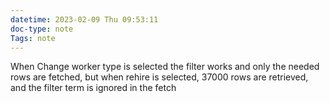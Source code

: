 ```yaml
---
datetime: 2023-02-09 Thu 09:53:11
doc-type: note
Tags: note
---
```

When Change worker type is selected the filter works and only the needed rows are fetched, but when rehire is selected, 37000 rows are retrieved, and the filter term is ignored in the fetch

